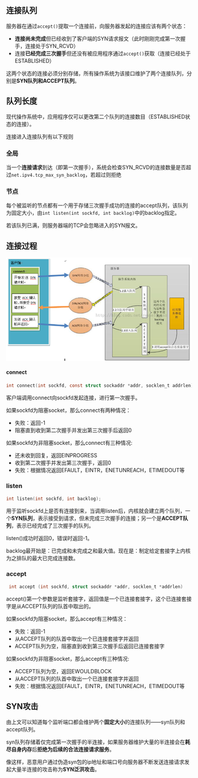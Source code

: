 ## 连接队列

服务器在通过`accept()`提取一个连接前，向服务器发起的连接应该有两个状态：

- **连接尚未完成**但已经收到了客户端的SYN请求报文（此时刚刚完成第一次握手，连接处于SYN_RCVD）
- 连接**已经完成三次握手**但还没有被应用程序通过`accept()`获取（连接已经处于ESTABLISHED）

这两个状态的连接必须分别存储，所有操作系统为该接口维护了两个连接队列，分别是**SYN队列和ACCEPT队列**。

## 队列长度

现代操作系统中，应用程序仅可以更改第二个队列的连接数目（ESTABLISHED状态的连接）。 

连接进入连接队列有以下规则

### 全局

当一个**连接请求**到达（即第一次握手），系统会检查SYN_RCVD的连接数量是否超过`net.ipv4.tcp_max_syn_backlog`，若超过则拒绝

### 节点

每个被监听的节点都有一个用于存储三次握手成功的连接的accept队列，该队列为固定大小，由`int listen(int sockfd, int backlog)`中的backlog指定。

若该队列已满，则服务器端的TCP会忽略进入的SYN报文。

## 连接过程

![img](socket连接队列/988061-20180904170344535-1373847852.png)

#### connect

```c
int connect(int sockfd, const struct sockaddr *addr, socklen_t addrlen);
```

客户端调用connect向sockfd发起连接，进行第一次握手。

如果sockfd为阻塞socket，那么connect有两种情况：

- 失败：返回-1
- 阻塞直到收到第二次握手并发出第三次握手后返回0

如果sockfd为非阻塞socket，那么connect有三种情况:

- 还未收到回复，返回EINPROGRESS
- 收到第二次握手并发出第三次握手，返回0
- 失败：根据情况返回EFAULT，EINTR，ENETUNREACH，ETIMEDOUT等

### listen

```c
int listen(int sockfd, int backlog);
```

用于监听sockfd上是否有连接到来，当调用listen后，内核就会建立两个队列，一个**SYN队列**，表示接受到请求，但未完成三次握手的连接；另一个是**ACCEPT队列**，表示已经完成了三次握手的队列。

listen()成功时返回0，错误时返回-1。

backlog最开始是：已完成和未完成之和最大值。现在是：制定给定套接字上内核为之排队的最大已完成连接数。



### accept

```c
 int accept (int sockfd, struct sockaddr *addr, socklen_t *addrlen)
```

accept()第一个参数是监听套接字，返回值是一个已连接套接字，这个已连接套接字是从ACCEPT队列的队首中取出的。

如果sockfd为阻塞socket，那么accept有三种情况：

- 失败：返回-1
- 从ACCEPT队列的队首中取出一个已连接套接字并返回
- ACCEPT队列为空，阻塞直到收到第三次握手后返回已连接套接字

如果sockfd为非阻塞socket，那么accept有三种情况:

- ACCEPT队列为空，返回EWOULDBLOCK
- 从ACCEPT队列的队首中取出一个已连接套接字并返回
- 失败：根据情况返回EFAULT，EINTR，ENETUNREACH，ETIMEDOUT等



## SYN攻击

由上文可以知道每个监听端口都会维护两个**固定大小**的连接队列——syn队列和accept队列。

syn队列存储着仅完成第一次握手的半连接，如果服务器维护大量的半连接会在**耗尽自身内存**后**拒绝为后续的合法连接请求服务**。

像这样，恶意用户通过伪造syn包的ip地址和端口号向服务器不断发送连接请求发起大量半连接的攻击称为**SYN泛洪攻击**。

